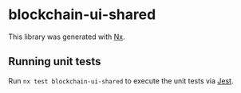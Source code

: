 # blockchain-ui-shared

This library was generated with [Nx](https://nx.dev).

## Running unit tests

Run `nx test blockchain-ui-shared` to execute the unit tests via [Jest](https://jestjs.io).
